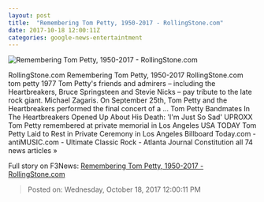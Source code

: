 ```yaml
---
layout: post
title:  "Remembering Tom Petty, 1950-2017 - RollingStone.com"
date: 2017-10-18 12:00:11Z
categories: google-news-entertaintment
---
```


![Remembering Tom Petty, 1950-2017 - RollingStone.com](http://img.wennermedia.com/social/rs1299-tom-petty-opener-noborder-fbc6cb4d-608c-43fd-bb60-40e81b46ddec.jpg)

RollingStone.com Remembering Tom Petty, 1950-2017 RollingStone.com tom petty 1977 Tom Petty's friends and admirers – including the Heartbreakers, Bruce Springsteen and Stevie Nicks – pay tribute to the late rock giant. Michael Zagaris. On September 25th, Tom Petty and the Heartbreakers performed the final concert of a ... Tom Petty Bandmates In The Heartbreakers Opened Up About His Death: 'I'm Just So Sad' UPROXX Tom Petty remembered at private memorial in Los Angeles USA TODAY Tom Petty Laid to Rest in Private Ceremony in Los Angeles Billboard Today.com - antiMUSIC.com - Ultimate Classic Rock - Atlanta Journal Constitution all 74 news articles »


Full story on F3News: [Remembering Tom Petty, 1950-2017 - RollingStone.com](http://www.f3nws.com/n/MWPEYH)

> Posted on: Wednesday, October 18, 2017 12:00:11 PM
